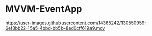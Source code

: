 # MVVM-EventApp


https://user-images.githubusercontent.com/14365242/130550959-6ef3bb22-15a5-4bbd-bb5b-8ed0cff619a9.mov


